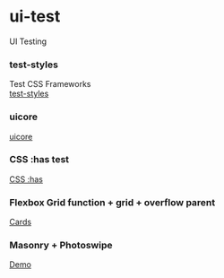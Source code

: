# ui-test
 UI Testing
 
 ### test-styles
Test CSS Frameworks 	
[test-styles](https://suiramus.github.io/ui-test/test-styles/)
 
### uicore
[uicore](https://suiramus.github.io/ui-test/uicore/)

### CSS :has test
[CSS :has](https://suiramus.github.io/ui-test/has/)

### Flexbox Grid function + grid + overflow parent
[Cards](https://suiramus.github.io/ui-test/cards/)

### Masonry + Photoswipe
[Demo](https://suiramus.github.io/ui-test/masonry-photoswipe/)